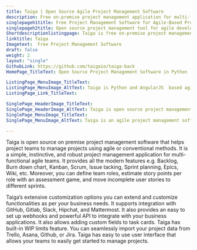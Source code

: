 ```yaml
---
title: Taiga | Open Source Agile Project Management Software
description: Free on-premise project management application for multi-functional agile teams. It supports Backlog, Burn down chart, Kanban, Scrum, and Sprint planning.
singlepageh1title: Free Project Management Software for Agile-Based Projects
singlepageh2title: Open source project management tool for agile developers and designers. It supports seamless integration with GitHub, Gitlab, Slack, Hipchat, and Mattermost.
Shortdescriptionlistingpage: Taiga is free on-premise project management application for multi-functional agile teams. It supports Backlog, Burn down chart, Kanban, Scrum, and Sprint planning.
linktitle: Taiga
Imagetext:  Free Project Management Software 
draft: false
weight: 2
layout: "single"
GithubLink: https://github.com/taigaio/taiga-back
HomePage_TitleText: Open Source Project Management Software in Python

ListingPage_MenuImage_TitleText: 
ListingPage_MenuImage_AltText: Taiga is Python and AngularJS  based agile project management software
ListingPage_Link_TitleText: 

SinglePage_HeaderImage_TitleText: 
SinglePage_HeaderImage_AltText: Taiga is open source project management software in Python
SinglePage_MenuImage_TitleText: 
SinglePage_MenuImage_AltText: Taiga is an agile project management software

---
```


Taiga is open source on premise project management software that helps project teams to manage projects using agile or conventional methods. It is a simple, instinctive, and robust project management application for multi-functional agile teams. It provides all the modern features e.g. Backlog, Burn down chart, Kanban, Scrum, Issue tacking, Sprint planning, Epics, Wiki, etc. Moreover, you can define team roles, estimate story points per role with an assessment game, and move incomplete user stories to different sprints.

Taiga’s extensive customization options you can extend and customize functionalities as per your business needs. It supports integration with GitHub, Gitlab, Slack, Hipchat, and Mattermost. It also provides an easy to set up webhooks and powerful API to integrate with your business applications. It also allows adding custom fields to task cards. Taiga has built-in WIP limits feature. You can seamlessly import your project data from Trello, Asana, Github, or Jira. Taiga has easy to use user interface that allows your teams to easily get started to manage projects.